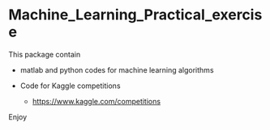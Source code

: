 Machine_Learning_Practical_exercise
=======================================



This package contain 

* matlab and python codes for machine learning algorithms


* Code for Kaggle competitions
    - https://www.kaggle.com/competitions







Enjoy
